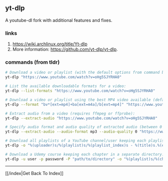 ## yt-dlp

A youtube-dl fork with additional features and fixes.

### links

1. https://wiki.archlinux.org/title/Yt-dlp
2. More information: https://github.com/yt-dlp/yt-dlp.

### commands (from tldr)

```sh
# Download a video or playlist (with the default options from command below):
yt-dlp "https://www.youtube.com/watch?v=oHg5SJYRHA0"

# List the available downloadable formats for a video:
yt-dlp --list-formats "https://www.youtube.com/watch?v=oHg5SJYRHA0"

# Download a video or playlist using the best MP4 video available (default is "bv\*+ba/b"):
yt-dlp --format "bv*[ext=mp4]+ba[ext=m4a]/b[ext=mp4]" "https://www.youtube.com/watch?v=oHg5SJYRHA0"

# Extract audio from a video (requires ffmpeg or ffprobe):
yt-dlp --extract-audio "https://www.youtube.com/watch?v=oHg5SJYRHA0"

# Specify audio format and audio quality of extracted audio (between 0 (best) and 10 (worst), default = 5):
yt-dlp --extract-audio --audio-format mp3 --audio-quality 0 "https://www.youtube.com/watch?v=oHg5SJYRHA0"

# Download all playlists of a YouTube channel/user keeping each playlist in a separate directory:
yt-dlp -o "%(uploader)s/%(playlist)s/%(playlist_index)s - %(title)s.%(ext)s" "https://www.youtube.com/user/TheLinuxFoundation/playlists"

# Download a Udemy course keeping each chapter in a separate directory:
yt-dlp -u user -p password -P "path/to/directory" -o "%(playlist)s/%(chapter_number)s - %(chapter)s/%(title)s.%(ext)s" "https://www.udemy.com/java-tutorial"
```

---

[[/index|Get Back To Index]]
